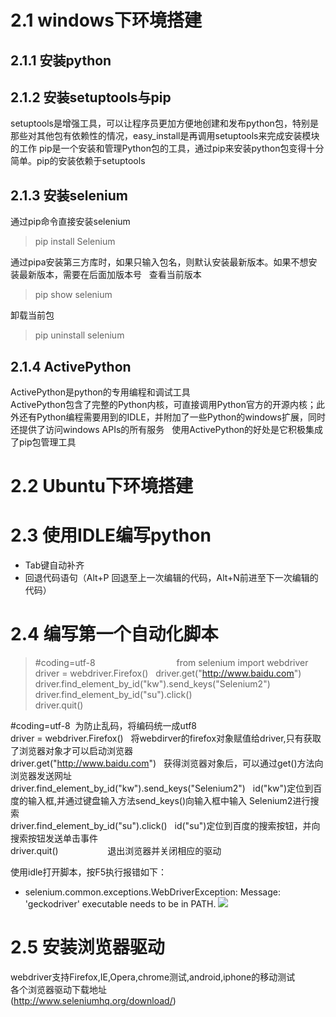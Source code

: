 # 2.1 windows下环境搭建
## 2.1.1 安装python
## 2.1.2 安装setuptools与pip
setuptools是增强工具，可以让程序员更加方便地创建和发布python包，特别是那些对其他包有依赖性的情况，easy_install是再调用setuptools来完成安装模块的工作
pip是一个安装和管理Python包的工具，通过pip来安装python包变得十分简单。pip的安装依赖于setuptools
## 2.1.3 安装selenium
通过pip命令直接安装selenium  
> pip install Selenium  

通过pipa安装第三方库时，如果只输入包名，则默认安装最新版本。如果不想安装最新版本，需要在后面加版本号  
查看当前版本  
> pip show selenium  

卸载当前包  
> pip uninstall selenium
## 2.1.4 ActivePython
ActivePython是python的专用编程和调试工具  
ActivePython包含了完整的Python内核，可直接调用Python官方的开源内核；此外还有Python编程需要用到的IDLE，并附加了一些Python的windows扩展，同时还提供了访问windows APIs的所有服务  
使用ActivePython的好处是它积极集成了pip包管理工具
# 2.2 Ubuntu下环境搭建
# 2.3 使用IDLE编写python
- Tab键自动补齐  
- 回退代码语句（Alt+P 回退至上一次编辑的代码，Alt+N前进至下一次编辑的代码）
# 2.4 编写第一个自动化脚本
> #coding=utf-8                                 
from selenium import webdriver  
driver = webdriver.Firefox()  
driver.get("http://www.baidu.com")  
driver.find_element_by_id("kw").send_keys("Selenium2")  
driver.find_element_by_id("su").click()  
driver.quit()  

#coding=utf-8  为防止乱码，将编码统一成utf8  
driver = webdriver.Firefox()   将webdirver的firefox对象赋值给driver,只有获取了浏览器对象才可以启动浏览器  
driver.get("http://www.baidu.com")   获得浏览器对象后，可以通过get()方法向浏览器发送网址  
driver.find_element_by_id("kw").send_keys("Selenium2")   id("kw")定位到百度的输入框,并通过键盘输入方法send_keys()向输入框中输入 Selenium2进行搜索  
driver.find_element_by_id("su").click()   id("su")定位到百度的搜索按钮，并向搜索按钮发送单击事件  
driver.quit()                    退出浏览器并关闭相应的驱动  

使用idle打开脚本，按F5执行报错如下：
- selenium.common.exceptions.WebDriverException: Message: 'geckodriver' executable needs to be in PATH.
![](https://github.com/crl608/SELENIUM/blob/master/2.png)

# 2.5 安装浏览器驱动
webdriver支持Firefox,IE,Opera,chrome测试,android,iphone的移动测试  
各个浏览器驱动下载地址  
(http://www.seleniumhq.org/download/)
